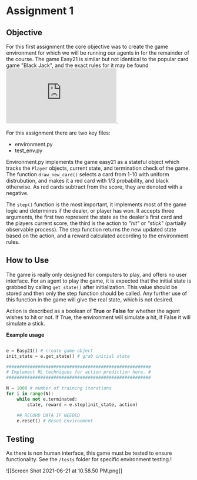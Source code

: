 # Assignment 1

## Objective
For this first assignment the core objective was to create the game environment for which we will be running our agents in for the remainder of the course.
The game Easy21 is similar but not identical to the popular card game "Black Jack", and the exact rules for it may be found ![here](https://www.davidsilver.uk/wp-content/uploads/2020/03/Easy21-Johannes.pdf).

For this assignment there are two key files:
- environment.py
- test_env.py

Environment.py implements the game easy21 as a stateful object which tracks the ```Player``` objects, current state, and termination check of the game. The function ```draw_new_card()``` selects a card from 1-10 with uniform distrubution, and makes it a red card with 1/3 probability, and black otherwise. As red cards subtract from the score, they are denoted with a negative.

The ```step()``` function is the most important, it implements most of the game logic and determines if the dealer, or player has won. It accepts three arguments, the first two represent the state as the dealer's first card and the players current score, the third is the action to *"hit"* or *"stick"* (partially observable process). The step function returns the new updated state based on the action, and a reward calculated according to the environment rules.

## How to Use
The game is really only designed for computers to play, and offers no user interface. For an agent to play the game, it is expected that the initial state is grabbed by calling ```get_state()``` after initialization. This value should be stored and then only the step function should be called. Any further use of this function in the game will give the real state, which is not desired.

Action is described as a boolean of **True** or **False** for whether the agent wishes to hit or not. If True, the environment will simulate a hit, if False it will simulate a stick.

**Example usage**
```python

e = Easy21() # create game object
init_state = e.get_state() # grab initial state

#######################################################
# Implement RL techniques for action prediction here. #
#######################################################

N = 1000 # number of training iterations
for i in range(N):
    while not e.terminated:
        state, reward = e.step(init_state, action) 

    ## RECORD DATA IF NEEDED
    e.reset() # Reset Environment


```

## Testing

As there is non human interface, this game must be tested to ensure functionality. See the ```/tests``` folder for specific environment testing.!

![[Screen Shot 2021-06-21 at 10.58.50 PM.png]]